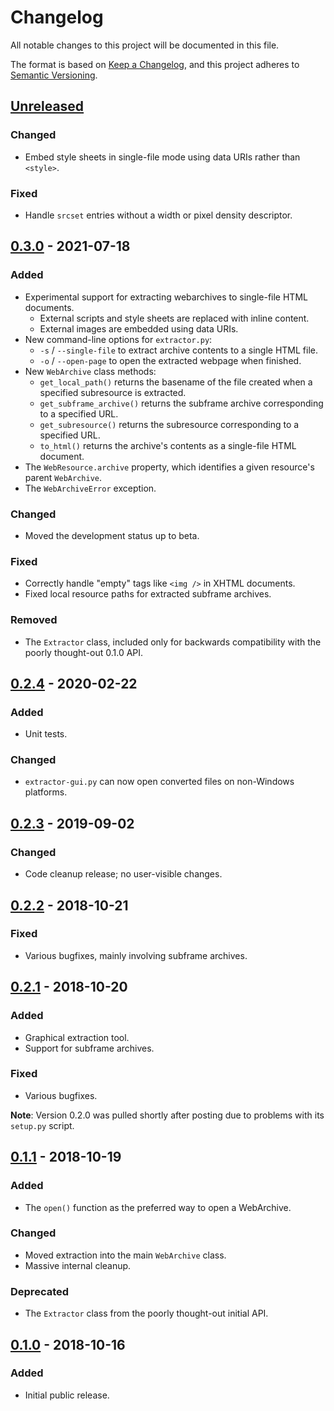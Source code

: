 # Changelog
All notable changes to this project will be documented in this file.

The format is based on [Keep a Changelog](https://keepachangelog.com/en/1.0.0/),
and this project adheres to [Semantic Versioning](https://semver.org/spec/v2.0.0.html).

## [Unreleased]
### Changed
* Embed style sheets in single-file mode using data URIs rather than `<style>`.
### Fixed
* Handle `srcset` entries without a width or pixel density descriptor.

## [0.3.0] - 2021-07-18
### Added
* Experimental support for extracting webarchives to single-file HTML documents.
  * External scripts and style sheets are replaced with inline content.
  * External images are embedded using data URIs.
* New command-line options for `extractor.py`:
  * `-s` / `--single-file` to extract archive contents to a single HTML file.
  * `-o` / `--open-page` to open the extracted webpage when finished.
* New `WebArchive` class methods:
  * `get_local_path()` returns the basename of the file created when a specified subresource is extracted.
  * `get_subframe_archive()` returns the subframe archive corresponding to a specified URL.
  * `get_subresource()` returns the subresource corresponding to a specified URL.
  * `to_html()` returns the archive's contents as a single-file HTML document.
* The `WebResource.archive` property, which identifies a given resource's parent `WebArchive`.
* The `WebArchiveError` exception.
### Changed
* Moved the development status up to beta.
### Fixed
* Correctly handle "empty" tags like `<img />` in XHTML documents.
* Fixed local resource paths for extracted subframe archives.
### Removed
* The `Extractor` class, included only for backwards compatibility with the poorly thought-out 0.1.0 API.

## [0.2.4] - 2020-02-22
### Added
* Unit tests.
### Changed
* `extractor-gui.py` can now open converted files on non-Windows platforms.

## [0.2.3] - 2019-09-02
### Changed
* Code cleanup release; no user-visible changes.

## [0.2.2] - 2018-10-21
### Fixed
* Various bugfixes, mainly involving subframe archives.

## [0.2.1] - 2018-10-20
### Added
* Graphical extraction tool.
* Support for subframe archives.
### Fixed
* Various bugfixes.

**Note**: Version 0.2.0 was pulled shortly after posting due to problems with its `setup.py` script.

## [0.1.1] - 2018-10-19
### Added
* The `open()` function as the preferred way to open a WebArchive.
### Changed
* Moved extraction into the main `WebArchive` class.
* Massive internal cleanup.
### Deprecated
* The `Extractor` class from the poorly thought-out initial API.

## [0.1.0] - 2018-10-16
### Added
* Initial public release.

[Unreleased]: https://github.com/bmjcode/pywebarchive/compare/v0.3.0...HEAD
[0.3.0]: https://github.com/bmjcode/pywebarchive/compare/v0.2.4...v0.3.0
[0.2.4]: https://github.com/bmjcode/pywebarchive/compare/v0.2.3...v0.2.4
[0.2.3]: https://github.com/bmjcode/pywebarchive/compare/v0.2.2...v0.2.3
[0.2.2]: https://github.com/bmjcode/pywebarchive/compare/v0.2.1...v0.2.2
[0.2.1]: https://github.com/bmjcode/pywebarchive/compare/v0.1.1...v0.2.1
[0.1.1]: https://github.com/bmjcode/pywebarchive/compare/v0.1.0...v0.1.1
[0.1.0]: https://github.com/bmjcode/pywebarchive/releases/tag/v0.1.0
